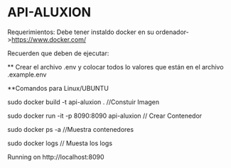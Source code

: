 # API-ALUXION

Requerimientos: Debe tener instaldo docker en su ordenador->https://www.docker.com/

Recuerden que deben de ejecutar:

** Crear el archivo .env y colocar todos lo valores que están en el archivo .example.env

**Comandos para Linux/UBUNTU


sudo docker build -t api-aluxion .  //Constuir Imagen


sudo docker run -it -p 8090:8090 api-aluxion // Crear Contenedor


sudo docker ps -a //Muestra contenedores


sudo docker logs <container id> // Muesta los logs


Running on http://localhost:8090

